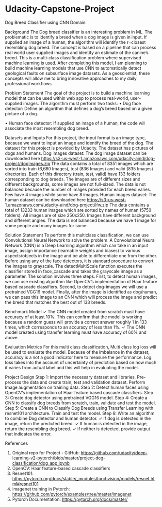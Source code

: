 # Udacity-Capstone-Project

Dog Breed Classifier using CNN Domain



Background 
The Dog breed classifier is an interesting problem in ML. The problematic is to identify a breed when a dog image is given in input. If supplied an image of a human, the algorithm will identify the r=closest resembling dog breed. The concept is based on a pipeline that can process real world user supplied images and identify an estimate of the canine’s breed. This is a multi-class classification problem where supervised machine learning is used. After completing this model, I am planning to build machine learning models that use CNN to automatically detect geological faults on subsurface image datasets. As a geoscientist, these concepts will allow me to bring innovative approaches to my daily professional workflows.

Problem Statement 
The goal of the project is to build a machine learning model that can be used within web app to process real-world, user-supplied images. The algorithm must perform two tasks: 
•	Dog face detector: Define an algorithm that defines a dog’s breed based on a given picture of a dog.

•	Human face detector: If supplied an image of a human, the code will associate the most resembling dog breed. 

Datasets and Inputs 
For this project, the input format is an image type, because we want to input an image and identify the breed of the dog. The dataset for this project is provided by Udacity. The dataset has pictures of dogs and humans. 
Dog images dataset: The dog image dataset can be downloaded here https://s3-us-west-1.amazonaws.com/udacity-aind/dog-project/dogImages.zip
The data contains a total of 8351 images which are sorted into train (6,680 Images), test (836 Images) and valid (835 Images) directories. Each of this directory (train, test, valid) have 133 folders corresponding to dog breeds. The images are of different sizes and different backgrounds, some images are not full-sized. The data is not balanced because the number of images provided for each breed varies. Few have 4 images while some have 8 images. 
Human images dataset: The human dataset can be downloaded here https://s3-us-west-1.amazonaws.com/udacity-aind/dog-project/lfw.zip
The data contains a total of 13233 human images which are sorted by names of human (5750 folders). All images are of size 250x250. Images have different background and different angles. The data is not balanced because we have 1 image for some people and many images for some.             
                                    
Solution Statement 
To perform this multiclass classification, we can use Convolutional Neural Network to solve the problem. A Convolutional Neural Network (CNN) is a Deep Learning algorithm which can take in an input image, assign importance (learnable weights and biases) to various aspects/objects in the image and be able to differentiate one from the other. Before using any of the face detectors, it is standard procedure to convert the images to grayscale. The detectMultiScale function executes the classifier stored in face_cascade and takes the grayscale image as a parameter. The solution involves three steps. First, to detect human images, we can use existing algorithm like OpenCV’s implementation of Haar feature based cascade classifiers. Second, to detect dog-images we will use a pretrained VGG16 model. Finally, after the image is identified as dog/human, we can pass this image to an CNN which will process the image and predict the breed that matches the best out of 133 breeds. 

Benchmark Model 
✓ The CNN model created from scratch must have accuracy of at least 10%. This can confirm that the model is working because a random guess will provide a correct answer roughly 1 in 133 times, which corresponds to an accuracy of less than 1%. 
✓ The CNN model created using transfer learning must have accuracy of 60% and above.

Evaluation Metrics 
For this multi class classification, Multi class log loss will be used to evaluate the model. Because of the imbalance in the dataset, accuracy is a not a good indicator here to measure the performance. Log loss takes into the account of uncertainty of prediction based on how much it varies from actual label and this will help in evaluating the model. 

Project Design 
Step 1: Import the necessary dataset and libraries, Pre-process the data and create train, test and validation dataset. Perform Image augmentation on training data. 
Step 2: Detect human faces using OpenCV’s implementation of Haar feature based cascade classifiers. 
Step 3: Create dog detector using pretrained VGG16 model. 
Step 4: Create a CNN to classify dog breeds from scratch, train, validate and test the model. 
Step 5: Create a CNN to Classify Dog Breeds using Transfer Learning with resnet101 architecture. Train and test the model. 
Step 6: Write an algorithm to combine Dog detector and human detector. 
✓ If dog is detected in the image, return the predicted breed. 
✓ If human is detected in the image, return the resembling dog breed. 
✓ If neither is detected, provide output that indicates the error.

References
1. Original repo for Project - GitHub: https://github.com/udacity/deep-learning-v2-pytorch/blob/master/project-dog-classification/dog_app.ipynb
2. OpenCV:  Haar feature-based cascade classifiers 
3. Resnet101: https://pytorch.org/docs/stable/_modules/torchvision/models/resnet.html#resnet101 
4. Imagenet training in Pytorch:  https://github.com/pytorch/examples/tree/master/imagenet
5. Pytorch Documentation: https://pytorch.org/docs/master/
